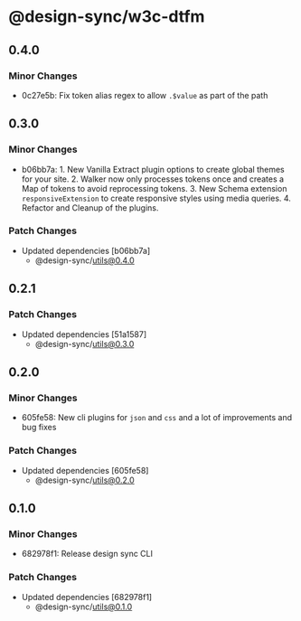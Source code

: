 # @design-sync/w3c-dtfm

## 0.4.0

### Minor Changes

- 0c27e5b: Fix token alias regex to allow `.$value` as part of the path

## 0.3.0

### Minor Changes

- b06bb7a: 1. New Vanilla Extract plugin options to create global themes for your site. 2. Walker now only processes tokens once and creates a Map of tokens to avoid reprocessing tokens. 3. New Schema extension `responsiveExtension` to create responsive styles using media queries. 4. Refactor and Cleanup of the plugins.

### Patch Changes

- Updated dependencies [b06bb7a]
  - @design-sync/utils@0.4.0

## 0.2.1

### Patch Changes

- Updated dependencies [51a1587]
  - @design-sync/utils@0.3.0

## 0.2.0

### Minor Changes

- 605fe58: New cli plugins for `json` and `css` and a lot of improvements and bug fixes

### Patch Changes

- Updated dependencies [605fe58]
  - @design-sync/utils@0.2.0

## 0.1.0

### Minor Changes

- 682978f1: Release design sync CLI

### Patch Changes

- Updated dependencies [682978f1]
  - @design-sync/utils@0.1.0
